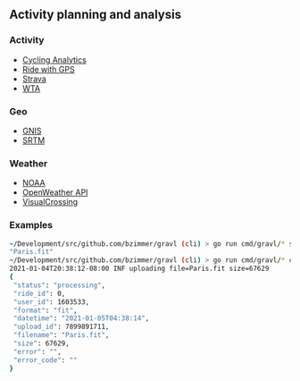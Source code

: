 
## Activity planning and analysis

### Activity
* [Cycling Analytics](https://cyclinganalytics.com)
* [Ride with GPS](https://ridewithgps.com)
* [Strava](https://strava.com)
* [WTA](https://wta.org)

### Geo
* [GNIS](https://geonames.usgs.gov)
* [SRTM](https://github.com/sakisds/go-srtm)

### Weather
* [NOAA](https://api.weather.gov)
* [OpenWeather API](https://openweathermap.org/api)
* [VisualCrossing](https://weather.visualcrossing.com)

### Examples

```sh
~/Development/src/github.com/bzimmer/gravl (cli) > go run cmd/gravl/* strava --export original 4569050661
"Paris.fit"
~/Development/src/github.com/bzimmer/gravl (cli) > go run cmd/gravl/* ca --upload Paris.fit
2021-01-04T20:38:12-08:00 INF uploading file=Paris.fit size=67629
{
 "status": "processing",
 "ride_id": 0,
 "user_id": 1603533,
 "format": "fit",
 "datetime": "2021-01-05T04:38:14",
 "upload_id": 7899891711,
 "filename": "Paris.fit",
 "size": 67629,
 "error": "",
 "error_code": ""
}
```
